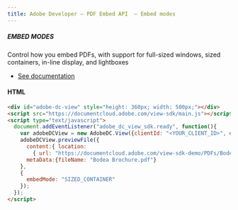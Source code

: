 ```yaml
---
title: Adobe Developer — PDF Embed API  — Embed modes
---
```


<TextBlock slots="heading, text, buttons"  theme="dark" className='bgBlue code-block-button-padding'/>

##### EMBED MODES



Control how you embed PDFs, with support for full-sized windows, sized containers, in-line display, and lightboxes

- [See documentation](/src/pages/gettingstarted.md)

<CodeBlock slots="heading, code" repeat="1" languages="JSON, CURL, JSON" />

#### HTML

```html
<div id="adobe-dc-view" style="height: 360px; width: 500px;"></div>
<script src="https://documentcloud.adobe.com/view-sdk/main.js"></script>
<script type="text/javascript">
  document.addEventListener("adobe_dc_view_sdk.ready", function(){
    var adobeDCView = new AdobeDC.View({clientId: "<YOUR_CLIENT_ID>", divId: "adobe-dc-view"});
    adobeDCView.previewFile({
      content:{ location: 
        { url: "https://documentcloud.adobe.com/view-sdk-demo/PDFs/Bodea%20Brochure.pdf"}},
      metaData:{fileName: "Bodea Brochure.pdf"}
    },
    {
      embedMode: "SIZED_CONTAINER"
    });
  });
</script>
```


<!-- <TextBlock slots="buttons"  theme="dark" className='bgBlue'/>

- [Get free cretentials](/src/pages/gettingstarted.md) -->